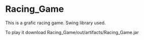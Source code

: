 # Racing_Game
This is a grafic racing game. Swing library used.

To play it download Racing_Game/out/artifacts/Racing_Game.jar
